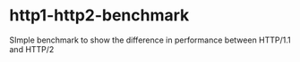 # http1-http2-benchmark
SImple benchmark to show the difference in performance between HTTP/1.1 and HTTP/2
